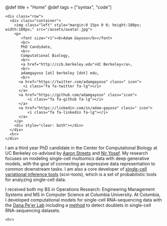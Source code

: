 @def title = "Home"
@def tags = ["syntax", "code"]



~~~
<div class="row">
  <div class="container">
    <img class="left" style="margin:0 15px 0 0; height:180px; width:180px;" src="/assets/avatar.jpg">
    <p>
       <font size="+1"><b>Adam Gayoso</b></font>
       <br>
       PhD Candidate,
       <br>
       Computational Biology,
       <br>
       <a href="http://ccb.berkeley.edu">UC Berkeley</a>,
       <br>
       adamgayoso [at] berkeley [dot] edu,
       <br>
      <a href="https://twitter.com/adamgayoso" class=" icon">
        <i class="fa fa-twitter fa-lg"></i>
      </a>
      <a href="https://github.com/adamgayoso" class="icon">
          <i class="fa fa-github fa-lg"></i>
      </a>
      <a href="https://linkedin.com/in/adam-gayoso" class=" icon">
          <i class="fa fa-linkedin fa-lg"></i>
      </a>
    </p>
    <div style="clear: both"></div>
  </div>
  <hr>
</div>

~~~

I am a third year PhD candidate in the Center for Computational Biology at UC Berkeley co-advised by [Aaron Streets](http://streetslab.berkeley.edu) and [Nir Yosef](https://niryosef.wordpress.com).
My research focuses on modeling single-cell multiomics data with deep generative models, with the goal of connecting an expressive data representation to common downstream tasks.
I am also a core developer of [single-cell variational inference tools](http://scvi-tools.org/) (scvi-tools), which is a set of probabilistic tools for analyzing single-cell data.

I received both my BS in Operations Research: Engineering Management Systems and MS in Computer Science at
Columbia University. At Columbia, I developed computational models for single-cell
RNA-sequencing data with the [Dana Pe'er Lab](https://www.mskcc.org/research-areas/labs/dana-pe-er) including a [method](https://github.com/JonathanShor/DoubletDetection) to detect doublets in single-cell RNA-sequencing datasets.

~~~
<hr>
~~~



